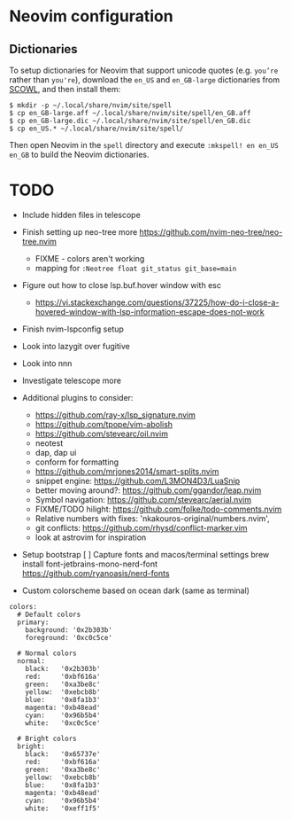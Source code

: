 # Neovim configuration


Dictionaries
------------

To setup dictionaries for Neovim that support unicode quotes (e.g. `you’re` 
rather than `you're`), download the `en_US` and `en_GB-large` dictionaries from 
[SCOWL](http://wordlist.aspell.net/dicts/), and then install them:

```
$ mkdir -p ~/.local/share/nvim/site/spell
$ cp en_GB-large.aff ~/.local/share/nvim/site/spell/en_GB.aff
$ cp en_GB-large.dic ~/.local/share/nvim/site/spell/en_GB.dic
$ cp en_US.* ~/.local/share/nvim/site/spell/
```

Then open Neovim in the `spell` directory and execute `:mkspell! en en_US 
en_GB` to build the Neovim dictionaries.


# TODO
- Include hidden files in telescope
- Finish setting up neo-tree more https://github.com/nvim-neo-tree/neo-tree.nvim
    * FIXME - colors aren't working
    * mapping for `:Neotree float git_status git_base=main`

- Figure out how to close lsp.buf.hover window with esc
    - https://vi.stackexchange.com/questions/37225/how-do-i-close-a-hovered-window-with-lsp-information-escape-does-not-work

- Finish nvim-lspconfig setup

- Look into lazygit over fugitive
- Look into nnn

- Investigate telescope more

- Additional plugins to consider:
    - https://github.com/ray-x/lsp_signature.nvim
    - https://github.com/tpope/vim-abolish
    - https://github.com/stevearc/oil.nvim
    - neotest
    - dap, dap ui
    - conform for formatting
    - https://github.com/mrjones2014/smart-splits.nvim
    - snippet engine: https://github.com/L3MON4D3/LuaSnip
    - better moving around?: https://github.com/ggandor/leap.nvim
    - Symbol navigation: https://github.com/stevearc/aerial.nvim
    - FIXME/TODO hilight: https://github.com/folke/todo-comments.nvim
    - Relative numbers with fixes: 'nkakouros-original/numbers.nvim',
    - git conflicts: https://github.com/rhysd/conflict-marker.vim
    - look at astrovim for inspiration

- Setup bootstrap
    [ ] Capture fonts and macos/terminal settings
        brew install font-jetbrains-mono-nerd-font
        https://github.com/ryanoasis/nerd-fonts



- Custom colorscheme based on ocean dark (same as terminal)
```
colors:
  # Default colors
  primary:
    background: '0x2b303b'
    foreground: '0xc0c5ce'

  # Normal colors
  normal:
    black:   '0x2b303b'
    red:     '0xbf616a'
    green:   '0xa3be8c'
    yellow:  '0xebcb8b'
    blue:    '0x8fa1b3'
    magenta: '0xb48ead'
    cyan:    '0x96b5b4'
    white:   '0xc0c5ce'

  # Bright colors
  bright:
    black:   '0x65737e'
    red:     '0xbf616a'
    green:   '0xa3be8c'
    yellow:  '0xebcb8b'
    blue:    '0x8fa1b3'
    magenta: '0xb48ead'
    cyan:    '0x96b5b4'
    white:   '0xeff1f5'
```
